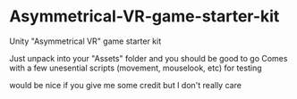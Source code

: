 # Asymmetrical-VR-game-starter-kit
Unity "Asymmetrical VR" game starter kit


Just unpack into your "Assets" folder and you should be good to go
Comes with a few unesential scripts (movement, mouselook, etc) for testing 


would be nice if you give me some credit but I don't really care
